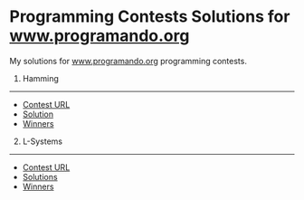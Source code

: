 Programming Contests Solutions for www.programando.org
===

My solutions for www.programando.org programming contests.

1. Hamming
---

* [Contest URL](http://www.programando.org/blog/2012/06/desafio-2012-06-el-problema-de-hamming-hay-premio/)
* [Solution](http://www.programando.org/blog/2012/07/respuesta-al-desafio-de-junio-el-problema-de-hamming/)
* [Winners](http://www.programando.org/blog/2012/07/el-ganador-del-desafio-de-junio-2012-problema-de-hamming/)


2. L-Systems
---

* [Contest URL](http://www.programando.org/blog/2012/07/desafio-julio-agosto-2012-l-systems/)
* [Solutions](#)
* [Winners](#)
